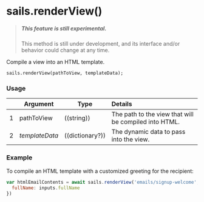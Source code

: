# sails.renderView()

> ##### _**This feature is still experimental.**_
> This method is still under development, and its interface and/or behavior could change at any time.

Compile a view into an HTML template.

```usage
sails.renderView(pathToView, templateData);
```

### Usage

| &nbsp; |       Argument        | Type                | Details
|---|--------------------------- | ------------------- |:-----------
| 1 |      pathToView            | ((string))          | The path to the view that will be compiled into HTML.
| 2 |     _templateData_         | ((dictionary?))     | The dynamic data to pass into the view.


### Example

To compile an HTML template with a customized greeting for the recipient:

```javascript
var htmlEmailContents = await sails.renderView('emails/signup-welcome', {
  fullName: inputs.fullName
})
```

<docmeta name="displayName" value="sails.renderView()">
<docmeta name="pageType" value="method">
<docmeta name="isExperimental" value="true">
